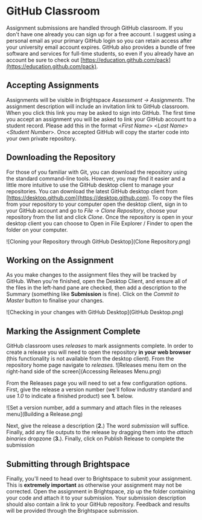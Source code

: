 # GitHub Classroom

Assignment submissions are handled through GitHub classroom. If you don't have one already you can sign up for a free account. I suggest using a personal email as your primary GitHub login so you can retain access after your university email account expires. GitHub also provides a bundle of free software and services for full-time students, so even if you already have an account be sure to check out [https://education.github.com/pack](https://education.github.com/pack).

## Accepting Assignments
Assignments will be visible in Brightspace *Assessment -> Assignments*. The assignment description will include an invitation link to GitHub classroom. When you click this link you may be asked to sign into GitHub. The first time you accept an assignment you will be asked to link your GitHub account to a student record. Please add this in the format \<*First Name*\> \<*Last Name*\> \<*Student Number*\>. Once accepted GitHub will copy the starter code into your own private repository.

## Downloading the Repository
For those of you familiar with Git, you can download the repository using the standard command-line tools. However, you may find it easier and a little more intuitive to use the GitHub desktop client to manage your repositories. You can download the latest GitHub desktop client from [https://desktop.github.com](https://desktop.github.com). To copy the files from your repository to your computer open the desktop client, sign in to your GitHub account and go to *File* -> *Clone Repository*, choose your repository from the list and click *Clone*. Once the repository is open in your desktop client you can choose to Open in File Explorer / Finder to open the folder on your computer.

![Cloning your Repository through GitHub Desktop](Clone Repository.png)
## Working on the Assignment
As you make changes to the assignment files they will be tracked by GitHub. When you're finished, open the Desktop Client, and ensure all of the files in the left-hand pane are checked, then add a description to the Summary (something like **Submission** is fine). Click on the *Commit to Master* button to finalise your changes.

![Checking in your changes with GitHub Desktop](GitHub Desktop.png)

## Marking the Assignment Complete
GitHub classroom uses *releases* to mark assignments complete. In order to create a release you will need to open the repository **in your web browser** (this functionality is not available from the desktop client). From the repository home page navigate to *releases*.
![Releases menu item on the right-hand side of the screen](Accessing Releases Menu.png)

From the Releases page you will need to set a few configuration options. First, give the release a version number (we'll follow industry standard and use *1.0* to indicate a finished product) see **1.** below.

![Set a version number, add a summary and attach files in the releases menu](Building a Release.png)

Next, give the release a description (**2.**) The word *submission* will suffice. Finally, add any file outputs to the release by dragging them into the *attach binaries* dropzone (**3.**). Finally, click on Publish Release 
to complete the submission

## Submitting through Brightspace ##
Finally, you'll need to head over to Brightspace to submit your assignment. This is **extremely important** as otherwise your assignment may not be corrected. Open the assignment in Brightspace, zip up the folder containing your code and attach it to your submission. Your submission description should also contain a link to your GitHub repository. Feedback and results will be provided through the Brightspace submission.
